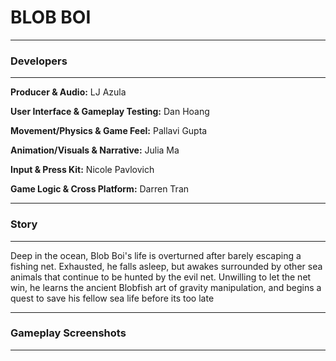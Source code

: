 # BLOB BOI


___
### Developers
___

**Producer & Audio:** LJ Azula

**User Interface & Gameplay Testing:** Dan Hoang

**Movement/Physics & Game Feel:** Pallavi Gupta

**Animation/Visuals & Narrative:** Julia Ma

**Input & Press Kit:** Nicole Pavlovich

**Game Logic & Cross Platform:** Darren Tran


___
### Story
___
Deep in the ocean, Blob Boi's life is overturned after barely escaping a fishing net. Exhausted, he falls asleep, but awakes surrounded by other sea animals that continue to be hunted by the evil net. Unwilling to let the net win, he learns the ancient Blobfish art of gravity manipulation, and begins a quest to save his fellow sea life before its too late

___
### Gameplay Screenshots
___

